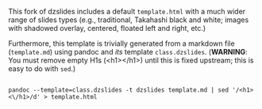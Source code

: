 
This fork of dzslides includes a default `template.html` with a much wider range of slides types (e.g., traditional, Takahashi black and white; images with shadowed overlay, centered, floated left and right, etc.)

Furthermore, this template is trivially generated from a markdown file (`template.md`) using pandoc and *its* template `class.dzslides`. (**WARNING**: You must remove empty H1s (\<h1\>\<\/h1\>) until this is fixed upstream; this is easy to do with `sed`.)

~~~~

pandoc --template=class.dzslides -t dzslides template.md | sed '/<h1><\/h1>/d' > template.html

~~~~
